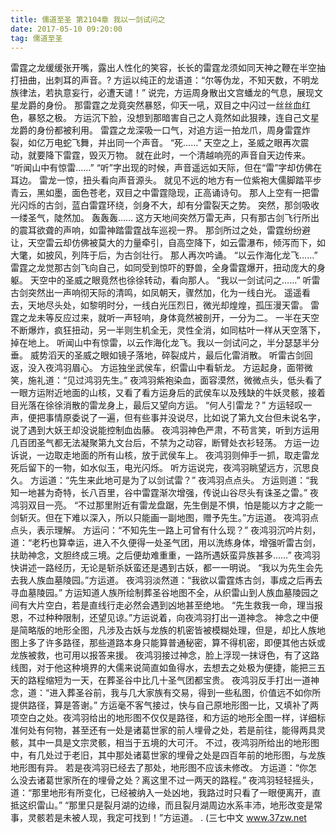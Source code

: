 ```yaml
---
title: 儒道至圣 第2104章 我以一剑试问之
date: 2017-05-10 09:20:00
tag: 儒道至圣
---
```


雷霆之龙缓缓张开嘴，露出人性化的笑容，长长的雷霆龙须如同天神之鞭在半空抽打扭曲，出刺耳的声音。?
方运以纯正的龙语道：“尔等伪龙，不知天数，不明龙族律法，若执意妄行，必遭天谴！”
说完，方运周身散出文宫蟠龙的气息，展现文星龙爵的身份。
那雷霆之龙竟突然暴怒，仰天一吼，双目之中闪过一丝丝血红色，暴怒之极。
方运沉下脸，没想到那暗害自己之人竟然如此狠辣，连自己文星龙爵的身份都被利用。
雷霆之龙深吸一口气，对追方运一拍龙爪，周身雷霆炸裂，如亿万电蛇飞舞，并出同一个声音。
“死……”
天空之上，圣威之眼再次震动，就要降下雷霆，毁灭万物。
就在此时，一个清越响亮的声音自天边传来。
“听闻山中有惊雷……”
“听”字出现的时候，声音遥远如天际，但在“雷”字却仿佛在耳边。
雷龙一惊，扭头看向声音源头。
就见不远的地方有一位紫袍大儒脚踏平步青云，黑如墨，面色苍老，双目之中雷霆隐现，正高诵诗句。
那人上空有一把雷光闪烁的古剑，蓝白雷霆环绕，剑身不大，却有分雷裂天之势。
突然，那剑吸收一缕圣气，陡然加。
轰轰轰……
这方天地间突然万雷无声，只有那古剑飞行所出的震耳欲聋的声响，如雷神踏雷霆战车巡视一界。
那剑所过之处，雷霆纷纷避让，天空雷云却仿佛被莫大的力量牵引，自高空降下，如云雷瀑布，倾泻而下，如大氅，如披风，列阵于后，为古剑壮行。
那人再次吟诵。
“以云作海化龙飞……”
雷霆之龙觉那古剑飞向自己，如同受到惊吓的野兽，全身雷霆爆开，扭动庞大的身躯。
天空中的圣威之眼竟然也徐徐转动，看向那人。
“我以一剑试问之……”
听雷古剑突然出一声响彻天际的清鸣，如凤朝天，骤然加，化为一线白光。
遥遥看去，天地尽头处，如黎明时分，一线白光压烈日，微光却煌煌，孤压漫天雷。
雷霆之龙未等反应过来，就听一声轻响，身体竟然被剖开，一分为二。
一半在天空不断爆炸，疯狂扭动，另一半则生机全无，灵性全消，如同枯叶一样从天空落下，掉在地上。
听闻山中有惊雷，以云作海化龙飞。我以一剑试问之，半分瑟瑟半分垂。
威势滔天的圣威之眼如镜子落地，碎裂成片，最后化雷消散。
听雷古剑回返，没入夜鸿羽眉心。
方运独坐武侯车，织雷山中看斩龙。
方运起身，面带微笑，施礼道：“见过鸿羽先生。”
夜鸿羽紫袍染血，面容漠然，微微点头，低头看了一眼方运附近地面的山核，又看了看方运身后的武侯车以及残缺的牛妖灵骸，接着目光落在徐徐消散的雷龙身上，最后又望向方运。
“何人引雷龙？”
方运轻叹一声，便把事情原委说了一遍，但有些事并没说尽，比如说了第九文台但未说名字，说了遇到大妖王却没说能控制血齿藤。
夜鸿羽神色严肃，不苟言笑，听到方运用几百团圣气都无法凝聚第九文台后，不禁为之动容，断臂处衣衫轻荡。
方运一边诉说，一边取走地面的所有山核，放于武侯车上。
夜鸿羽则伸手一抓，取走雷龙死后留下的一物，如水似玉，电光闪烁。
听方运说完，夜鸿羽眺望远方，沉思良久。
方运道：“先生来此地可是为了以剑试雷？”
夜鸿羽点点头。
方运则道：“我知一地甚为奇特，长八百里，谷中雷霆渐次增强，传说山谷尽头有诛圣之雷。”
夜鸿羽双目一亮。
“不过那里附近有雷龙盘踞，先生倒是不惧，怕是能以方才之能一剑斩灭。但在下难以深入，所以只能画一副地图，赠予先生。”方运道。
夜鸿羽点点头，表示理解。
方运问：“不知先生一路上可曾有什么现？”
夜鸿羽沉吟片刻，道：“老朽也算幸运，进入不久便得一处圣气团，用以洗练身体，增强听雷古剑，扶助神念，文胆终成三境。之后便劫难重重，一路所遇妖蛮异族甚多……”
夜鸿羽快讲述一路经历，无论是斩杀妖蛮还是遇到古妖，都一一明说。
“我以为先生会先去我人族血墓陵园。”方运道。
夜鸿羽淡然道：“我欲以雷霆炼古剑，事成之后再去寻血墓陵园。”
方运知道人族所绘制葬圣谷地图不全，从织雷山到人族血墓陵园之间有大片空白，若是直线行走必然会遇到凶地甚至绝地。
“先生救我一命，理当报恩，不过种种限制，还望见谅。”方运说着，向夜鸿羽打出一道神念。
神念之中便是简略版的地形全图，凡涉及古妖与龙族的机密皆被模糊处理，但是，却比人族地图上多了许多路径，那些道路本身只能算普通秘密，算不得机密，即便其他古妖或龙族被救，也可用以报答来援。
夜鸿羽接过神念，脸上浮现一抹讶色，有了这路线图，对于他这种境界的大儒来说简直如鱼得水，去想去之处极为便捷，能把三五天的路程缩短为一天，在葬圣谷中比几十圣气团都宝贵。
夜鸿羽反手打出一道神念，道：“进入葬圣谷前，我与几大家族有交易，得到一些私图，价值远不如你所提供路径，算是答谢。”
方运毫不客气接过，快与自己原地形图一比，又填补了两项空白之处。夜鸿羽给出的地形图不仅仅是路径，和方运的地形全图一样，详细标准何处有何物，甚至还有一处是诸葛世家的前人埋骨之处，若是前往，能得两具灵骸，其中一具是文宗灵骸，相当于五境的大可汗。
不过，夜鸿羽所给出的地形图中，有几处过于老旧，其中那处诸葛世家的埋骨之处是四百年前的地形图，与龙族地形图有异。
若是夜鸿羽已经去了那处，地形图不应该未修改。
方运道：“你怎么没去诸葛世家所在的埋骨之处？离这里不过一两天的路程。”
夜鸿羽轻轻摇头，道：“那里地形有所变化，已经被纳入一处凶地，我路过时只看了一眼便离开，直抵这织雷山。”
“那里只是裂月湖的边缘，而且裂月湖周边水系丰沛，地形改变是常事，灵骸若是未被人现，我定可找到！”方运道。
.
(三七中文 www.37zw.net